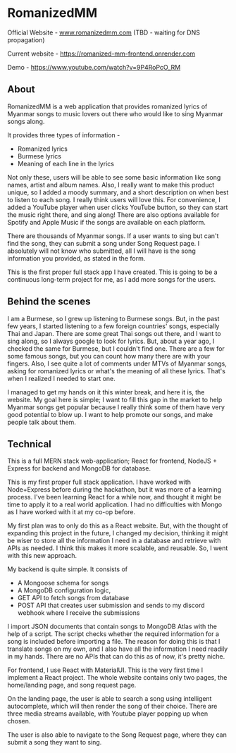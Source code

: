 # RomanizedMM
Official Website - www.romanizedmm.com (TBD - waiting for DNS propagation)

Current website - https://romanized-mm-frontend.onrender.com

Demo - https://www.youtube.com/watch?v=9P4RoPcO_RM
## About
RomanizedMM is a web application that provides romanized lyrics of Myanmar songs to 
music lovers out there who would like to sing Myanmar songs along. 

It provides three types of information -
* Romanized lyrics
* Burmese lyrics
* Meaning of each line in the lyrics

Not only these, users will be able to see some basic information like song names,
artist and album names. Also, I really want to make this product unique, so I added a moody summary, and a short description on when best to listen to each song. I really think
users will love this. For convenience, I added a YouTube player when user clicks YouTube button, so they can start the music right there, and sing along! There are also options available for Spotify
and Apple Music if the songs are available on each platform.

There are thousands of Myanmar songs. If a user wants to sing but can't find the song, they can submit a song under Song Request page. I absolutely will not know who submitted,
all I will have is the song information you provided, as stated in the form. 

This is the first proper full stack app I have created. This is going to be a continuous long-term project for me, as 
I add more songs for the users. 

## Behind the scenes

I am a Burmese, so I grew up listening to Burmese songs. But, in the past few years, I started listening to a few foreign countries' songs, especially Thai and Japan.
There are some great Thai songs out there, and I want to sing along, so I always google to look for lyrics. But, about a year ago, I checked the same for Burmese, 
but I couldn't find one. There are a few for some famous songs, but you can count how many there are with your fingers. Also, I see quite a lot of comments under MTVs of 
Myanmar songs, asking for romanized lyrics or what's the meaning of all these lyrics. That's when I realized I needed to start one.

I managed to get my hands on it this winter break, and here it is, the website. My goal here is simple; I want to fill this gap in the market to help Myanmar songs get popular 
because I really think some of them have very good potential to blow up. I want to help promote our songs, and make people talk about them.

## Technical

This is a full MERN stack web-application; React for frontend, NodeJS + Express for backend and MongoDB for database. 

This is my first proper full stack application. I have worked with Node+Express before during the hackathon, but it was more of a learning process.
I've been learning React for a while now, and thought it might be time to apply it to a real world application. I had no difficulties with Mongo
as I have worked with it at my co-op before.

My first plan was to only do this as a React website. But, with the thought of expanding this project in the future, I changed my decision,
thinking it might be wiser to store all the information I need in a database and retrieve with APIs as needed. I think this makes it more scalable,
and reusable. So, I went with this new approach.

My backend is quite simple. It consists of 
* A Mongoose schema for songs
* A MongoDB configuration logic, 
* GET API to fetch songs from database
* POST API that creates user submission and sends to my discord webhook where I receive the submissions

I import JSON documents that contain songs to MongoDB Atlas with the help of a script. 
The script checks whether the required information for a song is included before importing a file. 
The reason for doing this is that I translate songs on my own, and I also have all the information I need readily in my hands. There are no APIs that can do this as of now, it's pretty niche.

For frontend, I use React with MaterialUI. This is the very first time I implement a React project. 
The whole website contains only two pages, the home/landing page, and song request page. 

On the landing page, the user is able to search a song using intelligent autocomplete, which will then
render the song of their choice. There are three media streams available, with Youtube player popping up when chosen.

The user is also able to navigate to the Song Request page, where they can submit a song they want to sing. 


